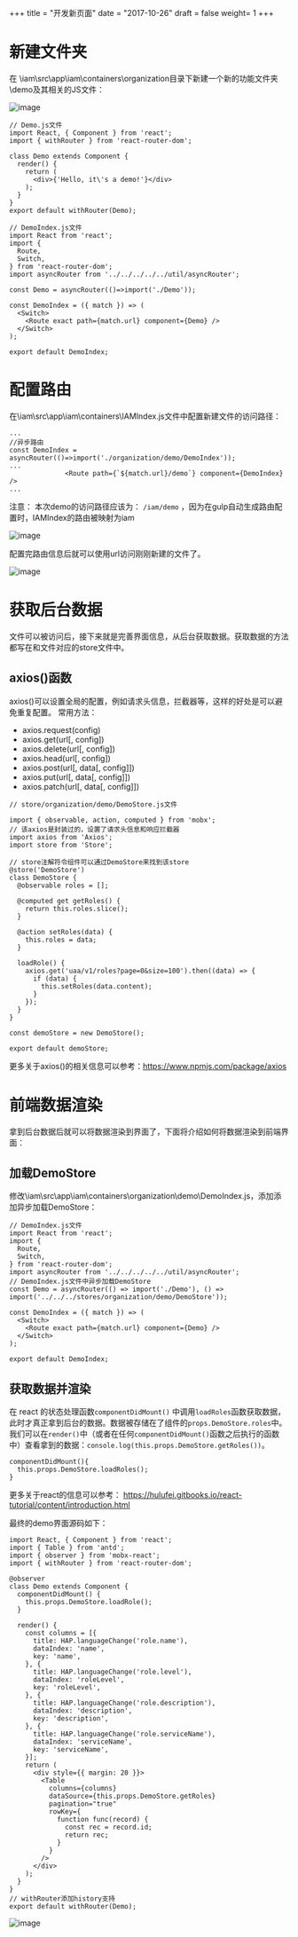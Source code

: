 +++
title = "开发新页面"
date = "2017-10-26"
draft = false
weight= 1
+++

新建文件夹
==========

在
\\iam\\src\\app\\iam\\containers\\organization目录下新建一个新的功能文件夹\\demo及其相关的JS文件：

![image](./images/newDemo.png)

``` {.sourceCode .js}
// Demo.js文件
import React, { Component } from 'react';
import { withRouter } from 'react-router-dom';

class Demo extends Component {
  render() {
    return (
      <div>{'Hello, it\'s a demo!'}</div>
    );
  }
}
export default withRouter(Demo);
```

``` {.sourceCode .js}
// DemoIndex.js文件
import React from 'react';
import {
  Route,
  Switch,
} from 'react-router-dom';
import asyncRouter from '../../../../../util/asyncRouter';

const Demo = asyncRouter(()=>import('./Demo'));

const DemoIndex = ({ match }) => (
  <Switch>
    <Route exact path={match.url} component={Demo} />
  </Switch>
);

export default DemoIndex;
```

配置路由
========

在\\iam\\src\\app\\iam\\containers\\IAMIndex.js文件中配置新建文件的访问路径：

``` {.sourceCode .}
...
//异步路由
const DemoIndex = asyncRouter(()=>import('./organization/demo/DemoIndex'));
...
              <Route path={`${match.url}/demo`} component={DemoIndex} />
...
```

注意： 本次demo的访问路径应该为： `/iam/demo`
，因为在gulp自动生成路由配置时，IAMIndex的路由被映射为iam

![image](./images/autoRouter.png)

配置完路由信息后就可以使用url访问刚刚新建的文件了。

![image](./images/demo.png)

获取后台数据
============

文件可以被访问后，接下来就是完善界面信息，从后台获取数据。获取数据的方法都写在和文件对应的store文件中。

axios()函数
-----------

axios()可以设置全局的配置，例如请求头信息，拦截器等，这样的好处是可以避免重复配置。
常用方法：

-   axios.request(config)
-   axios.get(url[, config])
-   axios.delete(url[, config])
-   axios.head(url[, config])
-   axios.post(url[, data[, config]])
-   axios.put(url[, data[, config]])
-   axios.patch(url[, data[, config]])

``` {.sourceCode .js}
// store/organization/demo/DemoStore.js文件

import { observable, action, computed } from 'mobx';
// 该axios是封装过的，设置了请求头信息和响应拦截器
import axios from 'Axios';
import store from 'Store';

// store注解符令组件可以通过DemoStore来找到该store
@store('DemoStore')
class DemoStore {
  @observable roles = [];

  @computed get getRoles() {
    return this.roles.slice();
  }

  @action setRoles(data) {
    this.roles = data;
  }

  loadRole() {
    axios.get('uaa/v1/roles?page=0&size=100').then((data) => {
      if (data) {
        this.setRoles(data.content);
      }
    });
  }
}

const demoStore = new DemoStore();

export default demoStore;
```

更多关于axios()的相关信息可以参考：<https://www.npmjs.com/package/axios>

前端数据渲染
============

拿到后台数据后就可以将数据渲染到界面了，下面将介绍如何将数据渲染到前端界面：

加载DemoStore
-------------

修改\\iam\\src\\app\\iam\\containers\\organization\\demo\\DemoIndex.js，添加添加异步加载DemoStore：

``` {.sourceCode .js}
// DemoIndex.js文件
import React from 'react';
import {
  Route,
  Switch,
} from 'react-router-dom';
import asyncRouter from '../../../../../util/asyncRouter';
// DemoIndex.js文件中异步加载DemoStore
const Demo = asyncRouter(() => import('./Demo'), () => import('../../../stores/organization/demo/DemoStore'));

const DemoIndex = ({ match }) => (
  <Switch>
    <Route exact path={match.url} component={Demo} />
  </Switch>
);

export default DemoIndex;
```

获取数据并渲染
--------------

在 react 的状态处理函数`componentDidMount()`
中调用`loadRoles`函数获取数据，此时才真正拿到后台的数据。数据被存储在了组件的`props.DemoStore.roles`中。我们可以在`render()`中（或者在任何`componentDidMount()`函数之后执行的函数中）查看拿到的数据：`console.log(this.props.DemoStore.getRoles())`。

``` {.sourceCode .js}
componentDidMount(){
  this.props.DemoStore.loadRoles();
}
```

更多关于react的信息可以参考：
<https://hulufei.gitbooks.io/react-tutorial/content/introduction.html>

最终的demo界面源码如下：

``` {.sourceCode .js}
import React, { Component } from 'react';
import { Table } from 'antd';
import { observer } from 'mobx-react';
import { withRouter } from 'react-router-dom';

@observer
class Demo extends Component {
  componentDidMount() {
    this.props.DemoStore.loadRole();
  }

  render() {
    const columns = [{
      title: HAP.languageChange('role.name'),
      dataIndex: 'name',
      key: 'name',
    }, {
      title: HAP.languageChange('role.level'),
      dataIndex: 'roleLevel',
      key: 'roleLevel',
    }, {
      title: HAP.languageChange('role.description'),
      dataIndex: 'description',
      key: 'description',
    }, {
      title: HAP.languageChange('role.serviceName'),
      dataIndex: 'serviceName',
      key: 'serviceName',
    }];
    return (
      <div style={{ margin: 20 }}>
        <Table
          columns={columns}
          dataSource={this.props.DemoStore.getRoles}
          pagination="true"
          rowKey={
            function func(record) {
              const rec = record.id;
              return rec;
            }
          }
        />
      </div>
    );
  }
}
// withRouter添加history支持
export default withRouter(Demo);
```

![image](./images/showData.png)

